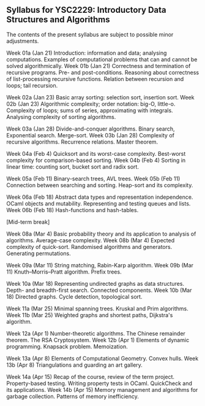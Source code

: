 ## Syllabus for YSC2229: Introductory Data Structures and Algorithms

The contents of the present syllabus are subject to possible minor adjustments.

Week 01a (Jan 21)
Introduction: information and data; analysing computations. Examples
of computational problems that can and cannot be solved
algorithmically.
Week 01b (Jan 21)
Correctness and termination of recursive programs. Pre- and post-conditions. Reasoning about correctness of list-processing recursive functions. Relation between recursion and loops; tail recursion. 

Week 02a (Jan 23)
Basic array sorting: selection sort, insertion sort.
Week 02b (Jan 23)
Algorithmic complexity; order notation: big-O, little-o. Complexity of loops; sums of series, approximating with integrals. Analysing complexity of sorting algorithms.

Week 03a (Jan 28)
Divide-and-conquer algorithms. Binary search, Exponential search. Merge-sort.
Week 03b (Jan 28)
Complexity of recursive algorithms. Recurrence relations. Master theorem.

Week 04a (Feb 4)
Quicksort and its worst-case complexity. Best-worst complexity for comparison-based sorting.
Week 04b (Feb 4)
Sorting in linear time: counting sort, bucket sort and radix sort.

Week 05a (Feb 11)
Binary-search trees, AVL trees. 
Week 05b (Feb 11)
Connection between searching and sorting. Heap-sort and its complexity.

Week 06a (Feb 18)
Abstract data types and representation independence. OCaml objects and mutability. Representing and testing queues and lists.
Week 06b (Feb 18)
Hash-functions and hash-tables.

[Mid-term break]
 

Week 08a (Mar 4)
Basic probability theory and its application to analysis of algorithms. Average-case complexity.
Week 08b (Mar 4)
Expected complexity of quick-sort. Randomised algorithms and generators. Generating permutations.

Week 09a (Mar 11)
String matching, Rabin-Karp algorithm.
Week 09b (Mar 11)
Knuth–Morris–Pratt algorithm. Prefix trees.

Week 10a (Mar 18)
Representing undirected graphs as data structures. Depth- and breadth-first search. Connected components.
Week 10b (Mar 18)
Directed graphs. Cycle detection, topological sort.

Week 11a (Mar 25)
Minimal spanning trees. Kruskal and Prim algorithms.
Week 11b (Mar 25)
Weighted graphs and shortest paths, Dijkstra's algorithm.

Week 12a (Apr 1)
Number-theoretic algorithms. The Chinese remainder theorem. The RSA Cryptosystem.
Week 12b (Apr 1)
Elements of dynamic programming. Knapsack problem. Memoization.

Week 13a (Apr 8)
Elements of Computational Geometry. Convex hulls.
Week 13b (Apr 8)
Triangulations and guarding an art gallery.

Week 14a (Apr 15)
Recap of the course, review of the term project. Property-based testing. Writing property tests in OCaml. QuickCheck and its applications.
Week 14b (Apr 15)
Memory management and algorithms for garbage collection. Patterns of memory inefficiency.
